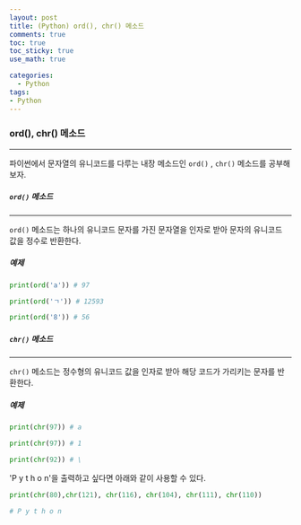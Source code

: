 ```yaml
---
layout: post
title: (Python) ord(), chr() 메소드
comments: true
toc: true
toc_sticky: true
use_math: true

categories:
  - Python
tags:
- Python
---
```




### ord(), chr() 메소드

---



파이썬에서 문자열의 유니코드를 다루는 내장 메소드인 `ord()` , `chr()` 메소드를 공부해보자.



##### `ord()` 메소드

---

`ord()` 메소드는 하나의 유니코드 문자를 가진 문자열을 인자로 받아 문자의 유니코드 값을 정수로 반환한다. 

##### 예제

```python
print(ord('a')) # 97

print(ord('ㄱ')) # 12593

print(ord('8')) # 56
```





##### `chr()` 메소드

---

`chr()` 메소드는 정수형의 유니코드 값을 인자로 받아 해당 코드가 가리키는 문자를 반환한다.

##### 예제

```python
print(chr(97)) # a

print(chr(97)) # 1

print(chr(92)) # \
```



'P y t h o n'을 출력하고 싶다면 아래와 같이 사용할 수 있다.

```python
print(chr(80),chr(121), chr(116), chr(104), chr(111), chr(110))

# P y t h o n
```

